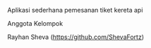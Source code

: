 Aplikasi sederhana pemesanan tiket kereta api


Anggota Kelompok


Rayhan Sheva (https://github.com/ShevaFortz)
